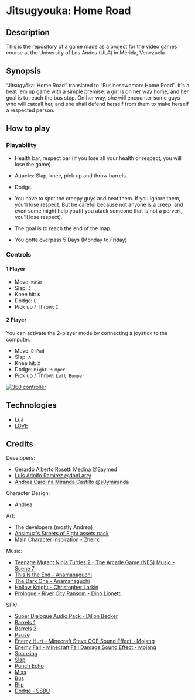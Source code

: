 # Jitsugyouka: Home Road

## Description

This is the repository of a game made as a project for the video games course at the University of Los Andes (ULA) in Mérida, Venezuela.

## Synopsis

“Jitsugyōka: Home Road” translated to “Businesswoman: Home Road”. It's a beat 'em up game with a simple premise: a girl is on her way home, and her goal is to reach the bus stop. On her way, she will encounter some guys who will catcall her, and she shall defend herself from them to make herself a respected person.

## How to play

### Playability 
- Health bar, respect bar (if you lose all your health or respect, you will lose the game).

- Attacks: Slap, knee, pick up and throw barrels.

- Dodge.

- You have to spot the creepy guys and beat them. If you ignore them, you’ll lose respect. But be careful because not anyone is a creep, and even some might help you(if you atack someone that is not a pervert, you'll lose respect).

- The goal is to reach the end of the map.

- You gotta overpass 5 Days (Monday to Friday)

### Controls

#### 1 Player

- Move: `WASD`
- Slap: `J`
- Knee hit: `K`
- Dodge: `L`
- Pick up / Throw: `I`

#### 2 Player

You can activate the 2-player mode by connecting a joystick to the computer.

- Move: `D-Pad`
- Slap: `A`
- Knee hit: `X`
- Dodge: `Right Bumper`
- Pick up / Throw: `Left Bumper`

[![360 controller](https://love2d.org/w/images/d/d4/360_controller.png)](https://love2d.org/w/images/d/d4/360_controller.png)

## Technologies

- [Lua](https://www.lua.org/)
- [LÖVE](https://love2d.org/)

## Credits

Developers:
- [Gerardo Alberto Rosetti Medina @Saymed](https://github.com/SaymedDustga)
- [Luis Adolfo Ramirez @donLarry](https://github.com/DonLarry)
- [Andrea Carolina Miranda Castillo @s0ymiranda](https://github.com/s0ymiranda)

Character Design:
- Andrea

Art:
- The developers (mostly Andrea)
- [Ansimuz's Streets of Fight assets pack](https://ansimuz.itch.io/streets-of-fight)
- [Main Character Inspiration - Zheirk](https://pin.it/418dhuV)

Music:
- [Teenage Mutant Ninja Turtles 2 - The Arcade Game (NES) Music - Scene 7](https://www.youtube.com/watch?v=BfTrejmnbYo)
- [This Is the End - Anamanaguchi](https://www.youtube.com/watch?v=09m93Fm36bc)
- [The Dark One - Anamanaguchi](https://youtu.be/TNfItV62gD8)
- [Hollow Knight - Christopher Larkin](https://youtu.be/r6PuACnHkNY)
- [Prologue - River City Ransom - Dino Lionetti](https://youtu.be/d7GiSzUaibg)

SFX:
- [Super Dialogue Audio Pack - Dillon Becker](https://dillonbecker.itch.io/sdap)
- [Barrels 1](https://youtu.be/OHKu180Sl9Q)
- [Barrels 2](https://youtu.be/AFdKD3DCbLo)
- [Pause](https://youtu.be/8rhFkhtaC0A)
- [Enemy Hurt - Minecraft Steve OOF Sound Effect - Mojang](https://youtu.be/9iMDchSHfy4)
- [Enemy Fall - Minecraft Fall Damage Sound Effect - Mojang](https://youtu.be/Lc6lJ5O4_Ls)
- [Spanking](https://youtu.be/FSwQxbh_xIs)
- [Slap](https://youtu.be/08KK1qo_zAY)
- [Punch Echo](https://youtu.be/3BwKvmjIdig)
- [Miss](https://youtu.be/DrThE3lLW1k)
- [Bus](https://youtu.be/-mZxq_qDZl8)
- [Blip](https://opengameart.org/)
- [Dodge - SSBU](https://youtu.be/rhr718FRwpw)

